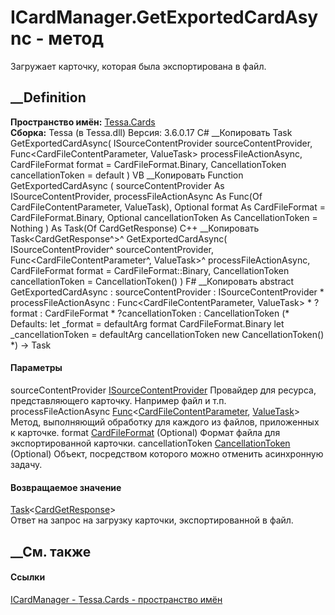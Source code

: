 # ICardManager.GetExportedCardAsync - метод
Загружает карточку, которая была экспортирована в файл.
##  __Definition
 **Пространство имён:** [Tessa.Cards](N_Tessa_Cards.htm)  
 **Сборка:** Tessa (в Tessa.dll) Версия: 3.6.0.17
C# __Копировать
     Task<CardGetResponse> GetExportedCardAsync(
    	ISourceContentProvider sourceContentProvider,
    	Func<CardFileContentParameter, ValueTask> processFileActionAsync,
    	CardFileFormat format = CardFileFormat.Binary,
    	CancellationToken cancellationToken = default
    )
VB __Копировать
     Function GetExportedCardAsync ( 
    	sourceContentProvider As ISourceContentProvider,
    	processFileActionAsync As Func(Of CardFileContentParameter, ValueTask),
    	Optional format As CardFileFormat = CardFileFormat.Binary,
    	Optional cancellationToken As CancellationToken = Nothing
    ) As Task(Of CardGetResponse)
C++ __Копировать
    Task<CardGetResponse^>^ GetExportedCardAsync(
    	ISourceContentProvider^ sourceContentProvider, 
    	Func<CardFileContentParameter^, ValueTask>^ processFileActionAsync, 
    	CardFileFormat format = CardFileFormat::Binary, 
    	CancellationToken cancellationToken = CancellationToken()
    )
F# __Копировать
     abstract GetExportedCardAsync : 
            sourceContentProvider : ISourceContentProvider * 
            processFileActionAsync : Func<CardFileContentParameter, ValueTask> * 
            ?format : CardFileFormat * 
            ?cancellationToken : CancellationToken 
    (* Defaults:
            let _format = defaultArg format CardFileFormat.Binary
            let _cancellationToken = defaultArg cancellationToken new CancellationToken()
    *)
    -> Task<CardGetResponse> 
#### Параметры
sourceContentProvider
[ISourceContentProvider](T_Tessa_Platform_SourceProviders_ISourceContentProvider.htm)
     Провайдер для ресурса, представляющего карточку. Например файл и т.п. 
processFileActionAsync
[Func](https://learn.microsoft.com/dotnet/api/system.func-2)<[CardFileContentParameter](T_Tessa_Cards_CardFileContentParameter.htm),
[ValueTask](https://learn.microsoft.com/dotnet/api/system.threading.tasks.valuetask)>
    Метод, выполняющий обработку для каждого из файлов, приложенных к карточке.
format [CardFileFormat](T_Tessa_Cards_CardFileFormat.htm) (Optional)
    Формат файла для экспортированной карточки.
cancellationToken
[CancellationToken](https://learn.microsoft.com/dotnet/api/system.threading.cancellationtoken)
(Optional)
    Объект, посредством которого можно отменить асинхронную задачу.
#### Возвращаемое значение
[Task](https://learn.microsoft.com/dotnet/api/system.threading.tasks.task-1)<[CardGetResponse](T_Tessa_Cards_CardGetResponse.htm)>  
Ответ на запрос на загрузку карточки, экспортированной в файл.
##  __См. также
#### Ссылки
[ICardManager - ](T_Tessa_Cards_ICardManager.htm)
[Tessa.Cards - пространство имён](N_Tessa_Cards.htm)
